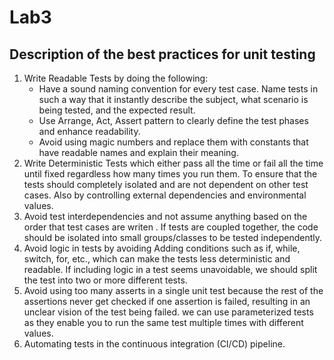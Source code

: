 # Lab3

## Description of the best practices for unit testing

1. Write Readable Tests by doing the following:
    - Have a sound naming convention for every test case. Name tests in such a way that it instantly describe the subject, what scenario is being tested, and the expected result.
    - Use Arrange, Act, Assert pattern to clearly define the test phases and enhance readability.
    - Avoid using magic numbers and replace them with constants that have readable names and explain their meaning.
2. Write Deterministic Tests which either pass all the time or fail all the time until fixed regardless how many times you run them. To ensure that the tests should completely isolated and are not dependent on other test cases. Also by controlling external dependencies and environmental values.
3. Avoid test interdependencies and not assume anything based on the order that test cases are writen . If tests are coupled together, the code should be isolated into small groups/classes to be tested independently.
4. Avoid logic in tests by avoiding Adding conditions such as if, while, switch, for, etc., which can make the tests less deterministic and readable. If including logic in a test seems unavoidable, we should split the test into two or more different tests.
5. Avoid using too many asserts in a single unit test because the rest of the assertions never get checked if one assertion is failed, resulting in an unclear vision of the test being failed. we can use parameterized tests as they enable you to run the same test multiple times with different values.
6. Automating tests in the continuous integration (CI/CD) pipeline.
